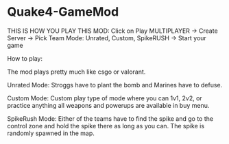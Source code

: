 # Quake4-GameMod

THIS IS HOW YOU PLAY THIS MOD: Click on Play MULTIPLAYER -> Create Server -> Pick Team Mode: Unrated, Custom, SpikeRUSH -> Start your game

How to play:

The mod plays pretty much like csgo or valorant.

Unrated Mode: Stroggs have to plant the bomb and Marines have to defuse.

Custom Mode: Custom play type of mode where you can 1v1, 2v2, or practice anything all weapons and powerups are available in buy menu.

SpikeRush Mode: Either of the teams have to find the spike and go to the control zone and hold the spike there as long as you can. The spike is randomly spawned in the map.
